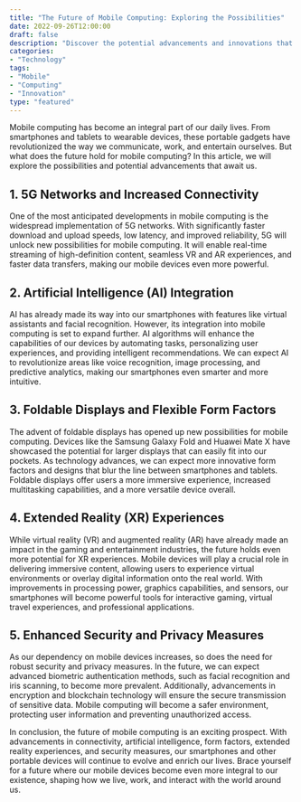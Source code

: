 ```yaml
--- 
title: "The Future of Mobile Computing: Exploring the Possibilities"
date: 2022-09-26T12:00:00
draft: false
description: "Discover the potential advancements and innovations that lie ahead in the world of mobile computing."
categories:
- "Technology"
tags:
- "Mobile"
- "Computing"
- "Innovation"
type: "featured"
--- 
```


Mobile computing has become an integral part of our daily lives. From smartphones and tablets to wearable devices, these portable gadgets have revolutionized the way we communicate, work, and entertain ourselves. But what does the future hold for mobile computing? In this article, we will explore the possibilities and potential advancements that await us.

## 1. 5G Networks and Increased Connectivity

One of the most anticipated developments in mobile computing is the widespread implementation of 5G networks. With significantly faster download and upload speeds, low latency, and improved reliability, 5G will unlock new possibilities for mobile computing. It will enable real-time streaming of high-definition content, seamless VR and AR experiences, and faster data transfers, making our mobile devices even more powerful.

## 2. Artificial Intelligence (AI) Integration

AI has already made its way into our smartphones with features like virtual assistants and facial recognition. However, its integration into mobile computing is set to expand further. AI algorithms will enhance the capabilities of our devices by automating tasks, personalizing user experiences, and providing intelligent recommendations. We can expect AI to revolutionize areas like voice recognition, image processing, and predictive analytics, making our smartphones even smarter and more intuitive.

## 3. Foldable Displays and Flexible Form Factors

The advent of foldable displays has opened up new possibilities for mobile computing. Devices like the Samsung Galaxy Fold and Huawei Mate X have showcased the potential for larger displays that can easily fit into our pockets. As technology advances, we can expect more innovative form factors and designs that blur the line between smartphones and tablets. Foldable displays offer users a more immersive experience, increased multitasking capabilities, and a more versatile device overall.

## 4. Extended Reality (XR) Experiences

While virtual reality (VR) and augmented reality (AR) have already made an impact in the gaming and entertainment industries, the future holds even more potential for XR experiences. Mobile devices will play a crucial role in delivering immersive content, allowing users to experience virtual environments or overlay digital information onto the real world. With improvements in processing power, graphics capabilities, and sensors, our smartphones will become powerful tools for interactive gaming, virtual travel experiences, and professional applications.

## 5. Enhanced Security and Privacy Measures

As our dependency on mobile devices increases, so does the need for robust security and privacy measures. In the future, we can expect advanced biometric authentication methods, such as facial recognition and iris scanning, to become more prevalent. Additionally, advancements in encryption and blockchain technology will ensure the secure transmission of sensitive data. Mobile computing will become a safer environment, protecting user information and preventing unauthorized access.

In conclusion, the future of mobile computing is an exciting prospect. With advancements in connectivity, artificial intelligence, form factors, extended reality experiences, and security measures, our smartphones and other portable devices will continue to evolve and enrich our lives. Brace yourself for a future where our mobile devices become even more integral to our existence, shaping how we live, work, and interact with the world around us.
